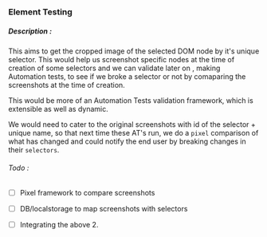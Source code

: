 ### Element Testing
##### Description :
This aims to get the cropped image of the selected DOM node by it's unique selector. This would help us screenshot specific nodes at the time of creation of some selectors and we can validate later on , making Automation tests, to see if we broke a selector or not by comaparing the screenshots at the time of creation.

 This would be more of an Automation Tests validation framework, which is extensible as well as dynamic.

 We would need to cater to the original screenshots with id of the selector + unique name, so that next time these AT's run, we do a `pixel` comparison of what has changed and could notify the end user by breaking changes in their `selectors`.
 
 ###### Todo :
 
- [ ] Pixel framework to compare screenshots
 
- [ ] DB/localstorage to map screenshots with selectors
 
- [ ] Integrating the above 2.

